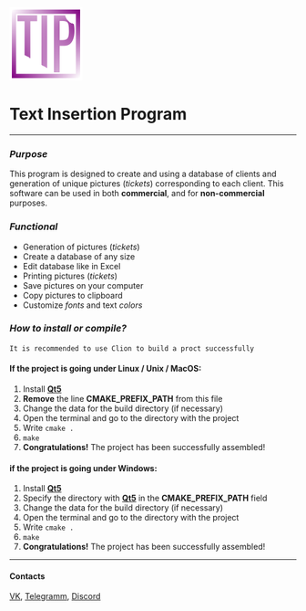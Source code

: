 ![TIP](icon.png)

# Text Insertion Program

---

### _Purpose_
This program is designed to create and using a database of clients and
generation of unique pictures (_tickets_) corresponding to each client.
This software can be used in both **commercial**,
and for **non-commercial** purposes.

### _Functional_
* Generation of pictures (_tickets_)
* Create a database of any size
* Edit database like in Excel
* Printing pictures (_tickets_)
* Save pictures on your computer
* Copy pictures to clipboard
* Customize _fonts_ and text _colors_

### _How to install or compile?_
    It is recommended to use Clion to build a proct successfully	   
											     					   
#### If the project is going under Linux / Unix / MacOS:
1. Install **[Qt5][4]** 									     			   
2. **Remove** the line **CMAKE_PREFIX_PATH** from this file			       
3. Change the data for the build directory (if necessary)            
4. Open the terminal and go to the directory with the project        
5. Write `cmake .` 								     				   
6. `make`										     				   
7. **Congratulations!** The project has been successfully assembled!     

#### if the project is going under Windows:
1. Install **[Qt5][4]**
2. Specify the directory with **[Qt5][4]** in the **CMAKE_PREFIX_PATH** field
3. Change the data for the build directory (if necessary)
4. Open the terminal and go to the directory with the project
5. Write `cmake .`
6. `make`
7. **Congratulations!** The project has been successfully assembled!

---

#### Contacts

[VK][1], [Telegramm][2], [Discord][3]

[1]: https://vk.com/pavel.cmake
[2]: https://t.me/pavel_cpp
[3]: https://discordapp.com/users/427479608321900545/
[4]: https://cybersoft.ru/razrabotka/redaktory/208-qt.html
